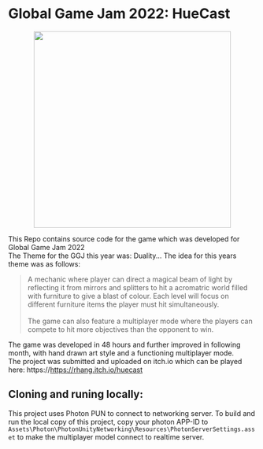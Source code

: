 # Global Game Jam 2022: HueCast
 <p align="center"> <img width="400" src="https://img.itch.zone/aW1nLzgzOTIyMDIucG5n/original/WDmcCg.png"> </p>
 This Repo contains source code for the game which was developed for Global Game Jam 2022<br>
 The Theme for the GGJ this year was: Duality... The idea for this years theme was as follows:<br>
 
 > A mechanic where player can direct a magical beam of light by reflecting it from mirrors and splitters to hit a acromatric world filled with furniture to give a blast of colour.
 > Each level will focus on different furniture items the player must hit simultaneously.<br><br>
 > The game can also feature a multiplayer mode where the players can compete to hit more 
 > objectives than the opponent to win. <br>
 
 The game was developed in 48 hours and further improved in following month, with hand drawn art style and a functioning multiplayer mode.<br> The project was submitted and uploaded on itch.io which can be played here:
 https://https://rhang.itch.io/huecast
 
 ## Cloning and runing locally:
 This project uses Photon PUN to connect to networking server. To build and run the local copy of this project, copy your photon APP-ID to `Assets\Photon\PhotonUnityNetworking\Resources\PhotonServerSettings.asset` to make
 the multiplayer model connect to realtime server.
